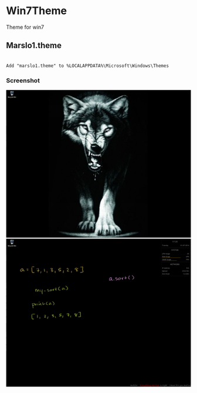 Win7Theme
=========
Theme for win7

## Marslo1.theme
<pre><code>
Add "marslo1.theme" to %LOCALAPPDATA%\Microsoft\Windows\Themes
</code></pre>

### Screenshot
![My_desktop](https://github.com/Marslo/Win7Theme/blob/master/Screenshots/win7.png?raw=true)
![Marslo3.theme.png](https://github.com/Marslo/Win7Theme/blob/master/Screenshots/Marslo3.theme.png?raw=true)
